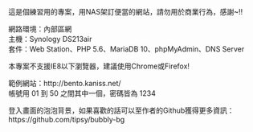 這是個練習用的專案，用NAS架訂便當的網站，請勿用於商業行為，感謝~!!

<p>
網路環境：內部區網<br>
主機：Synology DS213air<br>
套件：Web Station、PHP 5.6、MariaDB 10、phpMyAdmin、DNS Server
</p>

<p>本專案不支援IE8以下瀏覽器，建議使用Chrome或Firefox!</p>

<p>
範例網站：http://bento.kaniss.net/</br>
帳號用 01 到 50 之間其中一個，密碼皆為 1234
</p>

<p>
登入畫面的泡泡背景，如果喜歡的話可以至作者的Github獲得更多資訊：</br>
https://github.com/tipsy/bubbly-bg  
</p>
